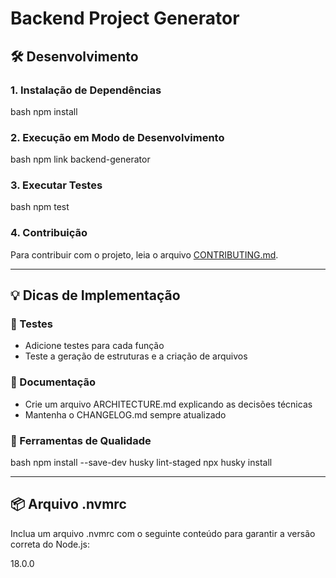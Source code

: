 # Backend Project Generator

## 🛠️ Desenvolvimento

### 1. Instalação de Dependências

bash
npm install


### 2. Execução em Modo de Desenvolvimento

bash
npm link
backend-generator


### 3. Executar Testes

bash
npm test


### 4. Contribuição

Para contribuir com o projeto, leia o arquivo [CONTRIBUTING.md](./CONTRIBUTING.md).

---

## 💡 Dicas de Implementação

<!-- ### 🔹 Organização da Lógica

- Separe cada estrutura (layer, modular, DDD) em arquivos próprios  
- Crie um sistema de templates bem organizado -->

### 🔹 Testes

- Adicione testes para cada função  
- Teste a geração de estruturas e a criação de arquivos

### 🔹 Documentação

- Crie um arquivo ARCHITECTURE.md explicando as decisões técnicas  
- Mantenha o CHANGELOG.md sempre atualizado

### 🔹 Ferramentas de Qualidade

bash
npm install --save-dev husky lint-staged
npx husky install


---

## 📦 Arquivo .nvmrc

Inclua um arquivo .nvmrc com o seguinte conteúdo para garantir a versão correta do Node.js:

18.0.0